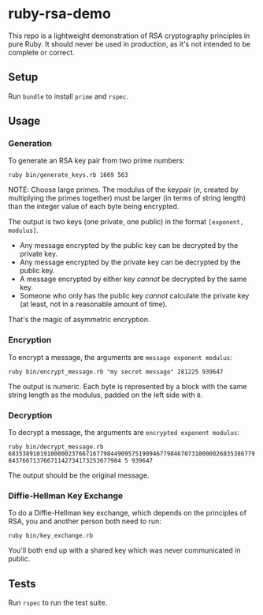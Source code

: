 # ruby-rsa-demo

This repo is a lightweight demonstration of RSA cryptography principles in pure Ruby. It should never be used in production, as it's not intended to be complete or correct.

## Setup

Run `bundle` to install `prime` and `rspec`.

## Usage

### Generation

To generate an RSA key pair from two prime numbers:

`ruby bin/generate_keys.rb 1669 563`

NOTE: Choose large primes. The modulus of the keypair (*n*, created by multiplying the primes together) must be larger
(in terms of string length) than the integer value of each byte being encrypted.

The output is two keys (one private, one public) in the format `[exponent, modulus]`.

- Any message encrypted by the public key can be decrypted by the private key.
- Any message encrypted by the private key can be decrypted by the public key.
- A message encrypted by either key _cannot_ be decrypted by the same key.
- Someone who only has the public key _cannot_ calculate the private key (at least, not in a reasonable amount of time).

That's the magic of asymmetric encryption.

### Encryption

To encrypt a message, the arguments are `message exponent modulus`:

`ruby bin/encrypt_message.rb "my secret message" 281225 939647`

The output is numeric. Each byte is represented by a block with the same string length as the modulus, padded on the left side with `0`.

### Decryption

To decrypt a message, the arguments are `encrypted exponent modulus`:

`ruby bin/decrypt_message.rb 683538910191000002376671677984490957519094677984670731000002683538677984376671376671142734173253677984 5 939647`

The output should be the original message.

### Diffie-Hellman Key Exchange

To do a Diffie-Hellman key exchange, which depends on the principles of RSA, you and another person both need to run:

`ruby bin/key_exchange.rb`

You'll both end up with a shared key which was never communicated in public.

## Tests

Run `rspec` to run the test suite.